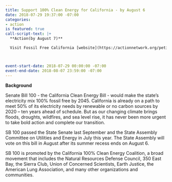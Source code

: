 ```yaml
---
title: Support 100% Clean Energy for California - by August 6
date: 2018-07-29 19:37:00 -07:00
categories:
- action
is featured: true
call-script-text: |+
  **Action(by August 7)**

  Visit Fossil Free California [website](https://actionnetwork.org/petitions/support-Sb-100-move-california-to-100-clean-electricity?) to sign petition supporting SB100.



event-start-date: 2018-07-29 00:00:00 -07:00
event-end-date: 2018-08-07 23:59:00 -07:00
---
```


**Background**

Senate Bill 100 - the California Clean Energy Bill - would make the state’s electricity mix 100% fossil free by 2045. California is already on a path to meet 50% of its electricity needs by renewable or no carbon sources by 2020 – ten years ahead of schedule.  But as our changing climate brings floods, droughts, wildfires, and sea level rise, it has never been more urgent to take bold action and complete our transition. 

SB 100 passed the State Senate last September and the State Assembly Committee on Utilities and Energy in July this year. The State Assembly will vote on this bill in August after its summer recess ends on August 6. 

SB 100 is promoted by the California 100% Clean Energy Coalition, a broad movement that includes the Natural Resources Defense Council, 350 East Bay, the Sierra Club, Union of Concerned Scientists, Earth Justice, the American Lung Association, and many other organizations and communities. 
